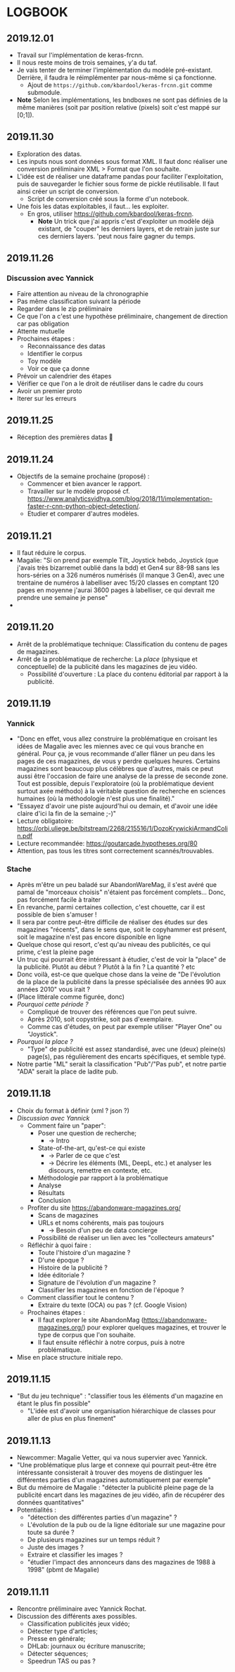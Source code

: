 # LOGBOOK
        
## 2019.12.01
- Travail sur l'implémentation de keras-frcnn.
- Il nous reste moins de trois semaines, y'a du taf.
- Je vais tenter de terminer l'implémentation du modèle pré-existant. Derrière, il faudra le réimplémenter par nous-même si ça fonctionne.
    - Ajout de `https://github.com/kbardool/keras-frcnn.git` comme submodule.
- **Note** Selon les implémentations, les bndboxes ne sont pas définies de la même manières (soit par position relative (pixels) soit c'est mappé sur [0;1]).

## 2019.11.30
- Exploration des datas.
- Les inputs nous sont données sous format XML. Il faut donc réaliser une conversion préliminaire XML > Format que l'on souhaite.
- L'idée est de réaliser une dataframe pandas pour faciliter l'exploitation, puis de sauvegarder le fichier sous forme de pickle réutilisable. Il faut ainsi créer un script de conversion.
    - Script de conversion créé sous la forme d'un notebook.
- Une fois les datas exploitables, il faut... les exploiter.
    - En gros, utiliser https://github.com/kbardool/keras-frcnn.
        - **Note** Un trick que j'ai appris c'est d'exploiter un modèle déjà existant, de "couper" les derniers layers, et de retrain juste sur ces derniers layers. 'peut nous faire gagner du temps.

## 2019.11.26
### Discussion avec Yannick
- Faire attention au niveau de la chronographie
- Pas même classification suivant la période
- Regarder dans le zip préliminaire
- Ce que l'on a c'est une hypothèse préliminaire, changement de direction car pas obligation
- Attente mutuelle
- Prochaines étapes :
    - Reconnaissance des datas
    - Identifier le corpus
    - Toy modèle
    - Voir ce que ça donne
- Prévoir un calendrier des étapes
- Vérifier ce que l'on a le droit de réutiliser dans le cadre du cours
- Avoir un premier proto
- Iterer sur les erreurs

## 2019.11.25
- Réception des premières datas 🎉

## 2019.11.24
- Objectifs de la semaine prochaine (proposé) :
    - Commencer et bien avancer le rapport.
    - Travailler sur le modèle proposé cf. https://www.analyticsvidhya.com/blog/2018/11/implementation-faster-r-cnn-python-object-detection/.
    - Etudier et comparer d'autres modèles.

## 2019.11.21
- Il faut réduire le corpus.
- Magalie: "Si on prend par exemple Tilt, Joystick hebdo, Joystick (que j'avais très bizarremet oublié dans la bdd) et Gen4 sur 88-98 sans les hors-séries on a 326 numéros numérisés (il manque 3 Gen4), avec une trentaine de numéros à labelliser avec 15/20 classes en comptant 120 pages en moyenne  j'aurai 3600 pages à labelliser, ce qui devrait me prendre une semaine je pense"
- 

## 2019.11.20
- Arrêt de la problématique technique: Classification du contenu de pages de magazines.
- Arrêt de la problématique de recherche: La _place_ (physique et conceptuelle) de la publicité dans les magazines de jeu vidéo.
    - Possibilité d'ouverture : La place du contenu éditorial par rapport à la publicité.

## 2019.11.19
### Yannick
- "Donc en effet, vous allez construire la problématique en croisant les idées de Magalie avec les miennes avec ce qui vous branche en général. Pour ça, je vous recommande d'aller flâner un peu dans les pages de ces magazines, de vous y perdre quelques heures. Certains magazines sont beaucoup plus célèbres que d'autres, mais ce peut aussi être l'occasion de faire une analyse de la presse de seconde zone. Tout est possible, depuis l'exploratoire (où la problématique devient surtout axée méthodo) à la véritable question de recherche en sciences humaines (où la méthodologie n'est plus une finalité)."
- "Essayez d'avoir une piste aujourd'hui ou demain, et d'avoir une idée claire d'ici la fin de la semaine ;-)"
- Lecture obligatoire: https://orbi.uliege.be/bitstream/2268/215516/1/DozoKrywickiArmandColin.pdf
- Lecture recommandée: https://goutarcade.hypotheses.org/80
- Attention, pas tous les titres sont correctement scannés/trouvables.

### Stache
- Après m'être un peu baladé sur AbandonWareMag, il s'est avéré que pamal de "morceaux choisis" n'étaient pas forcément complets... Donc, pas forcément facile à traiter
- En revanche, parmi certaines collection, c'est chouette, car il est possible de bien s'amuser !
- Il sera par contre peut-être difficile de réaliser des études sur des magazines "récents", dans le sens que, soit le copyhammer est présent, soit le magazine n'est pas encore disponible en ligne
- Quelque chose qui resort, c'est qu'au niveau des publicités, ce qui prime, c'est la pleine page
- Un truc qui pourrait être intéressant à étudier, c'est de voir la "place" de la publicité. Plutôt au début ? Plutôt à la fin ? La quantité ? etc
- Donc voilà, est-ce que quelque chose dans la veine de "De l'évolution de la place de la publicité dans la presse spécialisée des années 90 aux années 2010" vous irait ?
- (Place littérale comme figurée, donc)
- *Pourquoi cette période ?*
    - Compliqué de trouver des références que l'on peut suivre.
    - Après 2010, soit copystrike, soit pas d'exemplaire.
    - Comme cas d'études, on peut par exemple utiliser "Player One" ou "Joystick".
- *Pourquoi la place ?*
    - "Type" de publicité est assez standardisé, avec une (deux) pleine(s) page(s), pas régulièrement des encarts spécifiques, et semble typé.
- Notre partie "ML" serait la classification "Pub"/"Pas pub", et notre partie "ADA" serait la place de ladite pub.

## 2019.11.18
- Choix du format à définir (xml ? json ?)
- *Discussion avec Yannick*
    - Comment faire un "paper":
        - Poser une question de recherche;
            - -> Intro
        - State-of-the-art, qu'est-ce qui existe
            - -> Parler de ce que c'est
            - -> Décrire les éléments (ML, DeepL, etc.) et analyser les discours, remettre en contexte, etc.
        - Méthodologie par rapport à la problématique
        - Analyse
        - Résultats
        - Conclusion
    - Profiter du site https://abandonware-magazines.org/
        - Scans de magazines
        - URLs et noms cohérents, mais pas toujours
            - -> Besoin d'un peu de data concierge
        - Possibilité de réaliser un lien avec les "collecteurs amateurs"
    - Réfléchir à quoi faire :
        - Toute l'histoire d'un magazine ?
        - D'une époque ?
        - Histoire de la publicité ?
        - Idée éditoriale ?
        - Signature de l'évolution d'un magazine ?
        - Classifier les magazines en fonction de l'époque ?
    - Comment classifier tout le contenu ?
        - Extraire du texte (OCA) ou pas ? (cf. Google Vision)
    - Prochaines étapes :
        - Il faut explorer le site AbandonMag (https://abandonware-magazines.org/) pour explorer quelques magazines, et trouver le type de corpus que l'on souhaite.
        - Il faut ensuite réfléchir à notre corpus, puis à notre problématique.
- Mise en place structure initiale repo.

## 2019.11.15
- "But du jeu technique" : "classifier tous les éléments d'un magazine en étant le plus fin possible"
    - "L'idée est d'avoir une organisation hiérarchique de classes pour aller de plus en plus finement"

## 2019.11.13
- Newcommer: Magalie Vetter, qui va nous supervier avec Yannick.
- "Une problématique plus large et connexe qui pourrait peut-être être intéressante consisterait à trouver des moyens de distinguer les différentes parties d'un magazines automatiquement par exemple"
- But du mémoire de Magalie : "détecter la publicité pleine page de la publicité encart dans les magazines de jeu vidéo, afin de récupérer des données quantitatives"
- Potentialités :
    - "détection des différentes parties d'un magazine" ?
    - L'évolution de la pub ou de la ligne éditoriale sur une magazine pour toute sa durée ?
    - De plusieurs magazines sur un temps réduit ?
    - Juste des images ?
    - Extraire et classifier les images ?
    - "étudier l'impact des annonceurs dans des magazines de 1988 à 1998" (pbmt de Magalie)

## 2019.11.11
- Rencontre préliminaire avec Yannick Rochat.
- Discussion des différents axes possibles.
    - Classification publicités jeux vidéo;
    - Détecter type d'articles;
    - Presse en générale;
    - DHLab: journaux ou écriture manuscrite;
    - Détecter séquences;
    - Speedrun TAS ou pas ?

